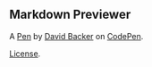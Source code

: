 Markdown Previewer
------------------


A [Pen](https://codepen.io/DavidBacker/pen/bGEvxNq) by [David Backer](https://codepen.io/DavidBacker) on [CodePen](https://codepen.io).

[License](https://codepen.io/DavidBacker/pen/bGEvxNq/license).